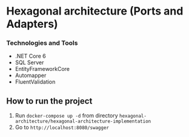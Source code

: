 # Hexagonal architecture (Ports and Adapters)


### Technologies and Tools
- .NET Core 6
- SQL Server
- EntityFrameworkCore
- Automapper
- FluentValidation

## How to run the project
1.   Run `docker-compose up -d` from directory `hexagonal-architecture/hexagonal-architecture-implementation`
2.   Go to `http://localhost:8080/swagger` 
